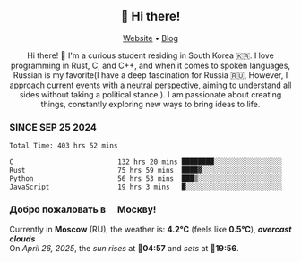 <h2 align="center">👋 Hi there!</h2>
<p align="center">
  <a href="https://urdekcah.ru">Website</a> •
  <a href="https://urdekcah.blog">Blog</a>
</p>

<p align="center">
  Hi there! 👋 I'm a curious student residing in South Korea 🇰🇷. I love programming in Rust, C, and C++, and when it comes to spoken languages, Russian is my favorite(I have a deep fascination for Russia 🇷🇺, However, I approach current events with a neutral perspective, aiming to understand all sides without taking a political stance.). I am passionate about creating things, constantly exploring new ways to bring ideas to life.
</p>

### SINCE SEP 25 2024
<!--START_SECTION:waka-->
<!--LAST_WAKA_UPDATE:2025-04-25 18:09:14-->
```txt
Total Time: 403 hrs 52 mins

C                          132 hrs 20 mins ████████░░░░░░░░░░░░░░░░░   31.87 %
Rust                       75 hrs 59 mins  ████▓░░░░░░░░░░░░░░░░░░░░   18.30 %
Python                     56 hrs 53 mins  ███▒░░░░░░░░░░░░░░░░░░░░░   13.70 %
JavaScript                 19 hrs 3 mins   █░░░░░░░░░░░░░░░░░░░░░░░░   04.59 %
```
<!--END_SECTION:waka-->

<h3>Добро пожаловать в <img src="https://cdn-icons-png.flaticon.com/512/197/197408.png" width="13"/> Москву!</h3>

<!--START_SECTION:weather:moscow-->
<!--LAST_WEATHER_UPDATE:2025-04-26 18:08:07-->
Currently in **Moscow** (RU), the weather is: **4.2°C** (feels like **0.5°C**), ***overcast clouds***<br/>
On *April 26, 2025*, the *sun rises* at 🌅**04:57** and *sets* at 🌇**19:56**.
<!--END_SECTION:weather-->
